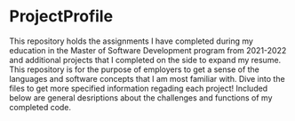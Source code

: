 # ProjectProfile
This repository holds the assignments I have completed during my education in the Master of Software Development program from 2021-2022 and additional projects that I completed on the side to expand my resume. This repository is for the purpose of employers to get a sense of the languages and software concepts that I am most familiar with. Dive into the files to get more specified information regading each project! Included below are general desriptions about the challenges and functions of my completed code. 
